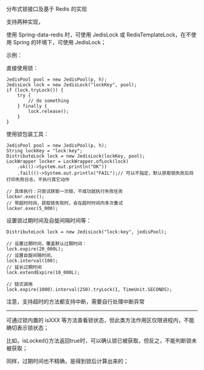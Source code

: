 分布式锁接口及基于 Redis 的实现

支持两种实现，

使用 Spring-data-redis 时，可使用 JedisLock 或 RedisTemplateLock，在不使用 Spring 的环境下，可使用 JedisLock；

示例：

直接使用锁：
```
JedisPool pool = new JedisPool(p, h);
JedisLock lock = new JedisLock("lockKey", pool);
if (lock.tryLock()) {
    try {
        // do something
    } finally {
        lock.release();
    }
}
```
使用锁包装工具：
```
JedisPool pool = new JedisPool(p, h);
String lockKey = "lock:key";
DistributeLock lock = new JedisLock(lockKey, pool);
LockWrapper locker = LockWrapper.ofLock(lock)
    .ok(()->System.out.println("OK"))
    .fail(()->System.out.println("FAIL");// 可以不指定，默认获取锁失败后将打印失败日志，不执行其它动作

// 具体执行：只尝试获取一次锁，不成功就执行失败任务
locker.exec();
// 带超时时间，获取锁失败时，会在超时时间内多次重试
locker.exec(5_000);
```
设置锁过期时间及自旋间隔时间等：
```
DistributeLock lock = new JedisLock("lock:key", jedisPool);

// 设置过期时间，覆盖默认过期时间：
lock.expire(20_000L);
// 设置自旋间隔时间，
lock.interval(100);
// 延长过期时间
lock.extendExpire(10_000L);

// 链式调用
lock.expire(1000).interval(250).tryLock(1, TimeUnit.SECONDS);
```

注意，支持超时的方法都支持中断，需要自行处理中断异常

***
可通过锁内置的 isXXX 等方法查看锁状态，但此类方法作用区仅限进程内，不能确切表示锁状态；

比如，isLocked()方法返回true时，可以确认锁已被获取，但反之，不能判断锁未被获取；

同样，过期时间也不精确，是得到锁后计算出来的；